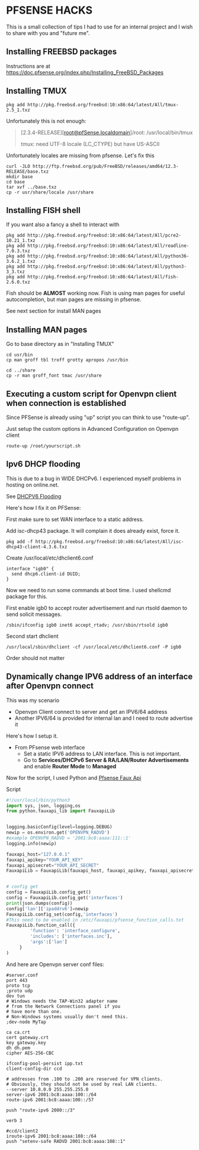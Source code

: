 # PFSENSE HACKS

This is a small collection of tips I had to use for an internal project and I wish to share with you and "future me".

## Installing FREEBSD packages
Instructions are at https://doc.pfsense.org/index.php/Installing_FreeBSD_Packages

## Installing TMUX
```Shell
pkg add http://pkg.freebsd.org/freebsd:10:x86:64/latest/All/tmux-2.5_1.txz
```

Unfortunately this is not enough:

> [2.3.4-RELEASE][root@pfSense.localdomain]/root: /usr/local/bin/tmux
>
> tmux: need UTF-8 locale (LC_CTYPE) but have US-ASCII

Unfortunately locales are missing from pfsense. Let's fix this

```Shell
curl -JLO http://ftp.freebsd.org/pub/FreeBSD/releases/amd64/12.3-RELEASE/base.txz
mkdir base
cd base
tar xvf ../base.txz
cp -r usr/share/locale /usr/share
```

## Installing FISH shell
If you want also a fancy a shell to interact with

```Shell
pkg add http://pkg.freebsd.org/freebsd:10:x86:64/latest/All/pcre2-10.21_1.txz
pkg add http://pkg.freebsd.org/freebsd:10:x86:64/latest/All/readline-7.0.3.txz
pkg add http://pkg.freebsd.org/freebsd:10:x86:64/latest/All/python36-3.6.2_1.txz
pkg add http://pkg.freebsd.org/freebsd:10:x86:64/latest/All/python3-3_3.txz
pkg add http://pkg.freebsd.org/freebsd:10:x86:64/latest/All/fish-2.6.0.txz
```

Fish should be **ALMOST** working now. Fish is using man pages for useful autocompletion, but man pages are missing in pfsense.

See next section for install MAN pages

## Installing MAN pages

Go to base directory as in "Installing TMUX"

```Shell
cd usr/bin
cp man groff tbl troff grotty apropos /usr/bin

cd ../share
cp -r man groff_font tmac /usr/share
```

## Executing a custom script for Openvpn client when connection is established
Since PFSense is already using "up" script you can think to use "route-up".

Just setup the custom options in Advanced Configuration on Openvpn client
```
route-up /root/yourscript.sh
```

## Ipv6 DHCP flooding

This is due to a bug in WIDE DHCPv6. I experienced myself problems in hosting on online.net.

See [DHCPV6 Flooding](https://hauweele.net/~gawen/blog/?tag=dhcp6c)

Here's how I fix it on PFSense:

First make sure to set WAN interface to a static address.

Add isc-dhcp43 package. It will complain it does already exist, force it.

```
pkg add -f http://pkg.freebsd.org/freebsd:10:x86:64/latest/All/isc-dhcp43-client-4.3.6.txz
```

Create /usr/local/etc/dhclient6.conf

```
interface "igb0" {
  send dhcp6.client-id DUID;
}
```

Now we need to run some commands at boot time. I used shellcmd package for this.

First enable igb0 to accept router advertisement and run rtsold daemon to send solicit messages.

```
/sbin/ifconfig igb0 inet6 accept_rtadv; /usr/sbin/rtsold igb0
```

Second start dhclient

```
/usr/local/sbin/dhclient -cf /usr/local/etc/dhclient6.conf -P igb0
```

Order should not matter

## Dynamically change IPV6 address of an interface after Openvpn connect
This was my scenario
- Openvpn Client connect to server and get an IPV6/64 address
- Another IPV6/64 is provided for internal lan and I need to route advertise it

Here's how I setup it.

- From PFsense web interface
  * Set a static IPV6 address to LAN interface. This is not important.
  * Go to **Services/DHCPv6 Server & RA/LAN/Router Advertisements** and enable **Router Mode** to **Managed**

Now for the script, I used Python and [Pfsense Faux Api](https://github.com/ndejong/pfsense_fauxapi)

Script
```python
#!/usr/local/bin/python3
import sys, json, logging,os
from python.fauxapi_lib import FauxapiLib


logging.basicConfig(level=logging.DEBUG)
newip = os.environ.get('OPENVPN_RADVD')
#example OPENVPN_RADVD = '2001:bc8:aaaa:111::1'
logging.info(newip)

fauxapi_host="127.0.0.1"
fauxapi_apikey="YOUR_API_KEY"
fauxapi_apisecret="YOUR_API_SECRET"
FauxapiLib = FauxapiLib(fauxapi_host, fauxapi_apikey, fauxapi_apisecret, debug=False)


# config get
config = FauxapiLib.config_get()
config = FauxapiLib.config_get('interfaces')
print(json.dumps(config))
config['lan']['ipaddrv6']=newip
FauxapiLib.config_set(config,'interfaces')
#This need to be enabled in /etc/fauxapi/pfsense_function_calls.txt
FauxapiLib.function_call({
         'function': 'interface_configure',
         'includes': ['interfaces.inc'],
         'args':['lan']
     }
)
```

And here are Openvpn server conf files:
```openvpn
#server.conf
port 443
proto tcp
;proto udp
dev tun
# Windows needs the TAP-Win32 adapter name
# from the Network Connections panel if you
# have more than one.
# Non-Windows systems usually don't need this.
;dev-node MyTap

ca ca.crt
cert gateway.crt
key gateway.key
dh dh.pem
cipher AES-256-CBC

ifconfig-pool-persist ipp.txt
client-config-dir ccd

# addresses from .100 to .200 are reserved for VPN clients.
# Obviously, they should not be used by real LAN clients.
--server 10.8.0.0 255.255.255.0
server-ipv6 2001:bc8:aaaa:100::/64
route-ipv6 2001:bc8:aaaa:100::/57

push "route-ipv6 2000::/3"

verb 3
```

```openvpn
#ccd/client2
iroute-ipv6 2001:bc8:aaaa:108::/64
push "setenv-safe RADVD 2001:bc8:aaaa:108::1"
```


